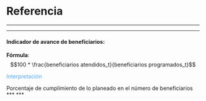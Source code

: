 
# Referencia
***
***

#### Indicador de avance de beneficiarios:

**Fórmula**: $$100 * \frac{beneficiarios atendidos_t}{beneficiarios programados_t}$$

<p style="color:#4da6ff">Interpretación</p>
Porcentaje de cumplimiento de lo planeado en el número de beneficiarios
***
***
